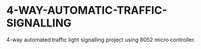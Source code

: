 # 4-WAY-AUTOMATIC-TRAFFIC-SIGNALLING
4-way automated traffic light signalling project using 8052 micro controller. 
